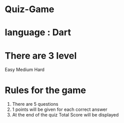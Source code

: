 # Quiz-Game 
# language : Dart

# There are 3 level 
   Easy    Medium    Hard 
# Rules for the game 
 1. There are 5 questions
 2. 1 points will be given for each correct answer
 3. At the end of the quiz Total Score will be displayed



